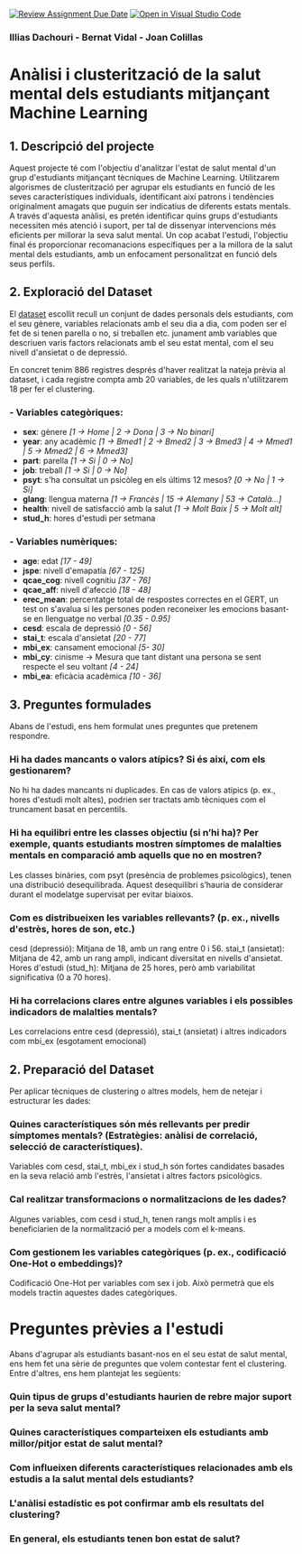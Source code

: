 [![Review Assignment Due Date](https://classroom.github.com/assets/deadline-readme-button-22041afd0340ce965d47ae6ef1cefeee28c7c493a6346c4f15d667ab976d596c.svg)](https://classroom.github.com/a/USx538Ll)
[![Open in Visual Studio Code](https://classroom.github.com/assets/open-in-vscode-2e0aaae1b6195c2367325f4f02e2d04e9abb55f0b24a779b69b11b9e10269abc.svg)](https://classroom.github.com/online_ide?assignment_repo_id=17348930&assignment_repo_type=AssignmentRepo)

<h3>
Illias Dachouri - 
Bernat Vidal - 
Joan Colillas
</h3>


# **Anàlisi i clusterització de la salut mental dels estudiants mitjançant Machine Learning**

## 1. Descripció del projecte
Aquest projecte té com l'objectiu d'analitzar l'estat de salut mental d'un grup d'estudiants mitjançant tècniques de Machine Learning. Utilitzarem algorismes de clusterització per agrupar els estudiants en funció de les seves característiques individuals, identificant així patrons i tendències originalment amagats que puguin ser indicatius de diferents estats mentals. A través d'aquesta anàlisi, es pretén identificar quins grups d'estudiants necessiten més atenció i suport, per tal de dissenyar intervencions més eficients per millorar la seva salut mental. Un cop acabat l'estudi, l'objectiu final és proporcionar recomanacions específiques per a la millora de la salut mental dels estudiants, amb un enfocament personalitzat en funció dels seus perfils.

## 2. Exploració del Dataset
El [dataset](https://www.kaggle.com/code/faressayadi/medical-student-health-analysis-fares-sayadi/input) escollit  recull un conjunt de dades personals dels estudiants, com el seu gènere, variables relacionats amb el seu dia a dia, com poden ser el fet de si tenen parella o no, si treballen etc. junament amb variables que descriuen varis factors relacionats amb el seu estat mental, com el seu nivell d'ansietat o de depressió.

En concret tenim 886 registres després d'haver realitzat la nateja prèvia al dataset, i cada registre compta amb 20 variables, de les quals n'utilitzarem 18 per fer el clustering.

### **- Variables categòriques:**
* **sex**: gènere *[1 -> Home | 2 -> Dona | 3 -> No binari]*
* **year**: any acadèmic *[1 -> Bmed1 | 2 -> Bmed2 | 3 -> Bmed3 | 4 -> Mmed1 | 5 -> Mmed2 | 6 -> Mmed3]*
* **part**: parella *[1 -> Si | 0 -> No]*
* **job**:   treball *[1 -> Si | 0 -> No]*
* **psyt**:  s'ha consultat un psicòleg en els últims 12 mesos? *[0 -> No | 1 -> Si]*
* **glang**: llengua materna *[1 -> Francès | 15 -> Alemany | 53 -> Català...]*
* **health**: nivell de satisfacció amb la salut *[1 -> Molt Baix | 5 -> Molt alt]*
* **stud_h**: hores d'estudi per setmana

### **- Variables numèriques:**
* **age**: edat *[17 - 49]*
* **jspe**: nivell d'emapatía *[67 - 125]*
* **qcae_cog**: nivell cognitiu *[37 - 76]*
* **qcae_aff**: nivell d'afecció *[18 - 48]*
* **erec_mean**: percentatge total de respostes correctes en el GERT, un test on s'avalua si les persones poden reconeixer les emocions basant-se en llenguatge no verbal *[0.35 - 0.95]*
* **cesd**: escala de depressió *[0 - 56]*
* **stai_t**: escala d'ansietat *[20 - 77]*
* **mbi_ex**: cansament emocional *[5- 30]*
* **mbi_cy**: cinisme -> Mesura que tant distant una persona se sent respecte el seu voltant *[4 - 24]*
* **mbi_ea**: eficàcia acadèmica *[10 - 36]*

## 3. Preguntes formulades
Abans de l'estudi, ens hem formulat unes preguntes que pretenem respondre.  


### Hi ha dades mancants o valors atípics? Si és així, com els gestionarem?

No hi ha dades mancants ni duplicades. En cas de valors atípics (p. ex., hores d'estudi molt altes), podrien ser tractats amb tècniques com el truncament basat en percentils.

### Hi ha equilibri entre les classes objectiu (si n’hi ha)? Per exemple, quants estudiants mostren símptomes de malalties mentals en comparació amb aquells que no en mostren?
Les classes binàries, com psyt (presència de problemes psicològics), tenen una distribució desequilibrada. Aquest desequilibri s’hauria de considerar durant el modelatge supervisat per evitar biaixos.

### Com es distribueixen les variables rellevants? (p. ex., nivells d'estrès, hores de son, etc.)

cesd (depressió): Mitjana de 18, amb un rang entre 0 i 56.
stai_t (ansietat): Mitjana de 42, amb un rang ampli, indicant diversitat en nivells d'ansietat.
Hores d'estudi (stud_h): Mitjana de 25 hores, però amb variabilitat significativa (0 a 70 hores).

### Hi ha correlacions clares entre algunes variables i els possibles indicadors de malalties mentals?

Les correlacions entre cesd (depressió), stai_t (ansietat) i altres indicadors com mbi_ex (esgotament emocional)

## 2. Preparació del Dataset
Per aplicar tècniques de clustering o altres models, hem de netejar i estructurar les dades:

### Quines característiques són més rellevants per predir símptomes mentals? (Estratègies: anàlisi de correlació, selecció de característiques).

Variables com cesd, stai_t, mbi_ex i stud_h són fortes candidates basades en la seva relació amb l'estrès, l'ansietat i altres factors psicològics.

### Cal realitzar transformacions o normalitzacions de les dades?

Algunes variables, com cesd i stud_h, tenen rangs molt amplis i es beneficiarien de la normalització per a models com el k-means.

### Com gestionem les variables categòriques (p. ex., codificació One-Hot o embeddings)?

Codificació One-Hot per variables com sex i job. Això permetrà que els models tractin aquestes dades categòriques.

# Preguntes prèvies a l'estudi

Abans d'agrupar als estudiants basant-nos en el seu estat de salut mental, ens hem fet una sèrie de preguntes que volem contestar fent el clustering. Entre d'altres, ens hem plantejat les següents:

### Quin tipus de grups d'estudiants haurien de rebre major suport per la seva salut mental?

### Quines característiques comparteixen els estudiants amb millor/pitjor estat de salut mental?

### Com influeixen diferents característiques relacionades amb els estudis a la salut mental dels estudiants? 

### L'anàlisi estadístic es pot confirmar amb els resultats del clustering?

### En general, els estudiants tenen bon estat de salut?